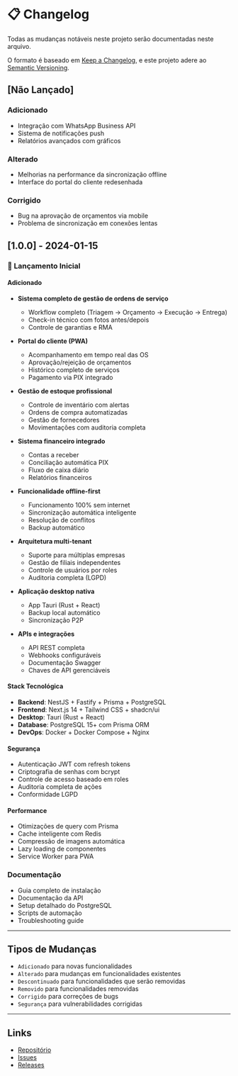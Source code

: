 # 📋 Changelog

Todas as mudanças notáveis neste projeto serão documentadas neste arquivo.

O formato é baseado em [Keep a Changelog](https://keepachangelog.com/pt-BR/1.0.0/),
e este projeto adere ao [Semantic Versioning](https://semver.org/lang/pt-BR/).

## [Não Lançado]

### Adicionado
- Integração com WhatsApp Business API
- Sistema de notificações push
- Relatórios avançados com gráficos

### Alterado
- Melhorias na performance da sincronização offline
- Interface do portal do cliente redesenhada

### Corrigido
- Bug na aprovação de orçamentos via mobile
- Problema de sincronização em conexões lentas

## [1.0.0] - 2024-01-15

### 🎉 Lançamento Inicial

#### Adicionado
- **Sistema completo de gestão de ordens de serviço**
  - Workflow completo (Triagem → Orçamento → Execução → Entrega)
  - Check-in técnico com fotos antes/depois
  - Controle de garantias e RMA
  
- **Portal do cliente (PWA)**
  - Acompanhamento em tempo real das OS
  - Aprovação/rejeição de orçamentos
  - Histórico completo de serviços
  - Pagamento via PIX integrado
  
- **Gestão de estoque profissional**
  - Controle de inventário com alertas
  - Ordens de compra automatizadas
  - Gestão de fornecedores
  - Movimentações com auditoria completa
  
- **Sistema financeiro integrado**
  - Contas a receber
  - Conciliação automática PIX
  - Fluxo de caixa diário
  - Relatórios financeiros
  
- **Funcionalidade offline-first**
  - Funcionamento 100% sem internet
  - Sincronização automática inteligente
  - Resolução de conflitos
  - Backup automático
  
- **Arquitetura multi-tenant**
  - Suporte para múltiplas empresas
  - Gestão de filiais independentes
  - Controle de usuários por roles
  - Auditoria completa (LGPD)
  
- **Aplicação desktop nativa**
  - App Tauri (Rust + React)
  - Backup local automático
  - Sincronização P2P
  
- **APIs e integrações**
  - API REST completa
  - Webhooks configuráveis
  - Documentação Swagger
  - Chaves de API gerenciáveis

#### Stack Tecnológica
- **Backend**: NestJS + Fastify + Prisma + PostgreSQL
- **Frontend**: Next.js 14 + Tailwind CSS + shadcn/ui
- **Desktop**: Tauri (Rust + React)
- **Database**: PostgreSQL 15+ com Prisma ORM
- **DevOps**: Docker + Docker Compose + Nginx

#### Segurança
- Autenticação JWT com refresh tokens
- Criptografia de senhas com bcrypt
- Controle de acesso baseado em roles
- Auditoria completa de ações
- Conformidade LGPD

#### Performance
- Otimizações de query com Prisma
- Cache inteligente com Redis
- Compressão de imagens automática
- Lazy loading de componentes
- Service Worker para PWA

### Documentação
- Guia completo de instalação
- Documentação da API
- Setup detalhado do PostgreSQL
- Scripts de automação
- Troubleshooting guide

---

## Tipos de Mudanças

- `Adicionado` para novas funcionalidades
- `Alterado` para mudanças em funcionalidades existentes
- `Descontinuado` para funcionalidades que serão removidas
- `Removido` para funcionalidades removidas
- `Corrigido` para correções de bugs
- `Segurança` para vulnerabilidades corrigidas

---

## Links

- [Repositório](https://github.com/seu-usuario/multivus-os)
- [Issues](https://github.com/seu-usuario/multivus-os/issues)
- [Releases](https://github.com/seu-usuario/multivus-os/releases)
